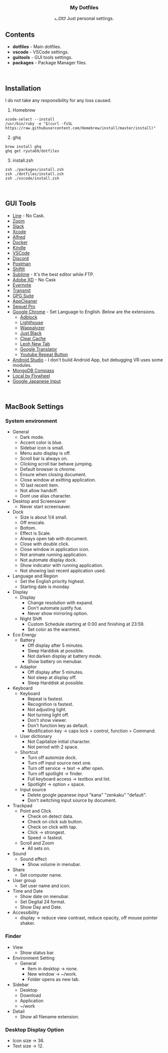 <h3 align="center">My Dotfiles</h3>
<p align="center">ᓚᘏᗢ Just personal settings.</p>

## Contents

* **dotfiles** - Main dotfiles.
* **vscode**   - VSCode settings.
* **guitools** - GUI tools settings.
* **packages** - Package Manager files.

<br />

## Installation
I do not take any responsibility for any loss caused.

1. Homebrew

```
xcode-select --install
/usr/bin/ruby -e "$(curl -fsSL https://raw.githubusercontent.com/Homebrew/install/master/install)"
```

2. ghq

```
brew install ghq
ghq get ryuta69/dotfiles
```

3. install.zsh

```
zsh ./packages/install.zsh
zsh ./dotfiles/install.zsh
zsh ./vscode/install.zsh
```

<br />

## GUI Tools

- [Line](https://apps.apple.com/jp/app/line/id539883307) - No Cask.
- [Zoom](https://zoom.us/download)
- [Slack](https://slack.com/intl/ja-jp/downloads/mac)
- [Xcode](https://apps.apple.com/jp/app/xcode/id497799835)
- [Alfred](https://www.alfredapp.com/)
- [Docker](https://hub.docker.com/editions/community/docker-ce-desktop-mac)
- [Kindle](https://www.amazon.co.jp/Amazon-com-Intl-Sales-Inc-Kindle/dp/B011UEIO4S)
- [VSCode](https://code.visualstudio.com/download)
- [Discord](https://discordapp.com/download)
- [Postman](https://www.getpostman.com/downloads/)
- [ShiftIt](http://macappstore.org/shiftit/)
- [Sublime](https://www.sublimetext.com/3) - It's the best editor while FTP.
- [Adobe XD](https://www.adobe.com/jp/products/xd.html) - No Cask
- [Evernote](https://evernote.com/intl/jp/download)
- [Transmit](https://panic.com/jp/transmit/)
- [GPG Suite](https://gpgtools.org/)
- [AppCleaner](https://appcleaner.softonic.jp/mac)
- [Sequel Pro](https://sequelpro.com/download)
- [Google Chrome](https://www.google.com/chrome/) - Set Language to English. Below are the extensions.
  - [Adblock](https://chrome.google.com/webstore/detail/adblock-%E2%80%94-best-ad-blocker/gighmmpiobklfepjocnamgkkbiglidom)
  - [Lighthouse](https://chrome.google.com/webstore/detail/lighthouse/blipmdconlkpinefehnmjammfjpmpbjk)
  - [Wappalyzer](https://chrome.google.com/webstore/detail/wappalyzer/gppongmhjkpfnbhagpmjfkannfbllamg)
  - [Just Black](https://chrome.google.com/webstore/detail/just-black/aghfnjkcakhmadgdomlmlhhaocbkloab)
  - [Clear Cache](https://chrome.google.com/webstore/detail/clear-cache/cppjkneekbjaeellbfkmgnhonkkjfpdn)
  - [Leoh New Tab](https://chrome.google.com/webstore/detail/leoh-new-tab/ijhhakihjccpanbibbcceofpjnebokcb)
  - [Google Translator](https://chrome.google.com/webstore/detail/google-translate/aapbdbdomjkkjkaonfhkkikfgjllcleb)
  - [Youtube Repeat Button](https://chrome.google.com/webstore/detail/youtube-repeat-button/aihdpnkmhcbjkfonmmfepcjjfaenobip)
- [Android Studio](https://developer.android.com/studio/install) - I don't build Android App, but debugging VR uses some modules.
- [MongoDB Compass](https://docs.mongodb.com/compass/master/install/)
- [Local by Flywheel](https://localbyflywheel.com/)
- [Google Japanese Input](https://www.google.co.jp/ime/)

<br />

## MacBook Settings
### System environment
- General
  - Dark mode.
  - Accent color is blue.
  - Sidebar icon is small.
  - Menu auto display is off.
  - Scroll bar is always on.
  - Clicking scroll bar behave jumping.
  - Default browser is chrome.
  - Ensure when closing document.
  - Close window at exitting application.
  - 10 last recent item.
  - Not allow handoff.
  - Dont use alias character.
- Desktop and Screensaver
  - Never start screensaver.
- Dock
  - Size is about 1/4 small.
  - Off enscale.
  - Bottom.
  - Effect is Scale.
  - Always open tab with document.
  - Close with double click.
  - Close window in application icon.
  - Not animate running application.
  - Not automate display dock.
  - Show indicator with running application.
  - Not showing last recent application used.
- Language and Region
  - Set the English priority highest.
  - Starting date is monday
- Display
  - Display
    - Change resolution with expand.
    - Don't automate justify fue.
    - Never show mirroring option.
  - Night Shift
    - Custom Schedule starting at 0:00 and finishing at 23:59.
    - Set color as the warmest.
- Eco Energy
  - Battery
    - Off display after 5 minutes.
    - Sleep Harddisk at possible.
    - Not darken display at battery mode.
    - Show battery on menubar.
  - Adaptor
    - Off display after 5 minutes.
    - Not sleep at display off.
    - Sleep Harddisk at possible.
- Keyboard
  - Keyboard
    - Repeat is fastest.
    - Recognition is fastest.
    - Not adjusting light.
    - Not turning light off.
    - Don't show viewer.
    - Don't function key as default.
    - Modification key -> caps lock = control, function = Command.
  - User dictionary
    - Not Capitalize initial character.
    - Not period with 2 space.
  - Shortcut
    - Turn off automize dock.
    - Turn off input source next one.
    - Turn off service -> text -> after open.
    - Turn off spotlight -> finder.
    - Full keyboard access -> textbox and list.
    - Spotlight -> option + space.
  - Input source
    - Delete google japanese input "kana" "zenkaku" "default".
    - Don't switching input source by document.
- Trackpad
  - Point and Click
    - Check on detect data.
    - Check on click sub button.
    - Check on click with tap.
    - Click -> strongest.
    - Speed -> fastest.
  - Scroll and Zoom
    - All sets on.
- Sound
  - Sound effect
    - Show volume in menubar.
- Share
  - Set computer name.
- User group
  - Set user name and icon.
- Time and Date
  - Show date on menubar.
  - Set Degital 24 format.
  - Show Day and Date.
- Accessibility
  - display -> reduce view contrast, reduce opacity, off mouse pointer shaker.

### Finder
- View
  - Show status bar.
- Environment Setting
  - General
    - Item in desktop -> none.
    - New window -> ~/work.
    - Folder opens as new tab.
- Sidebar
  - Desktop
  - Download
  - Application
  - ~/work
- Detail
  - Show all filename extension.

### Desktop Display Option
  - Icon size -> 36.
  - Text size -> 12.
